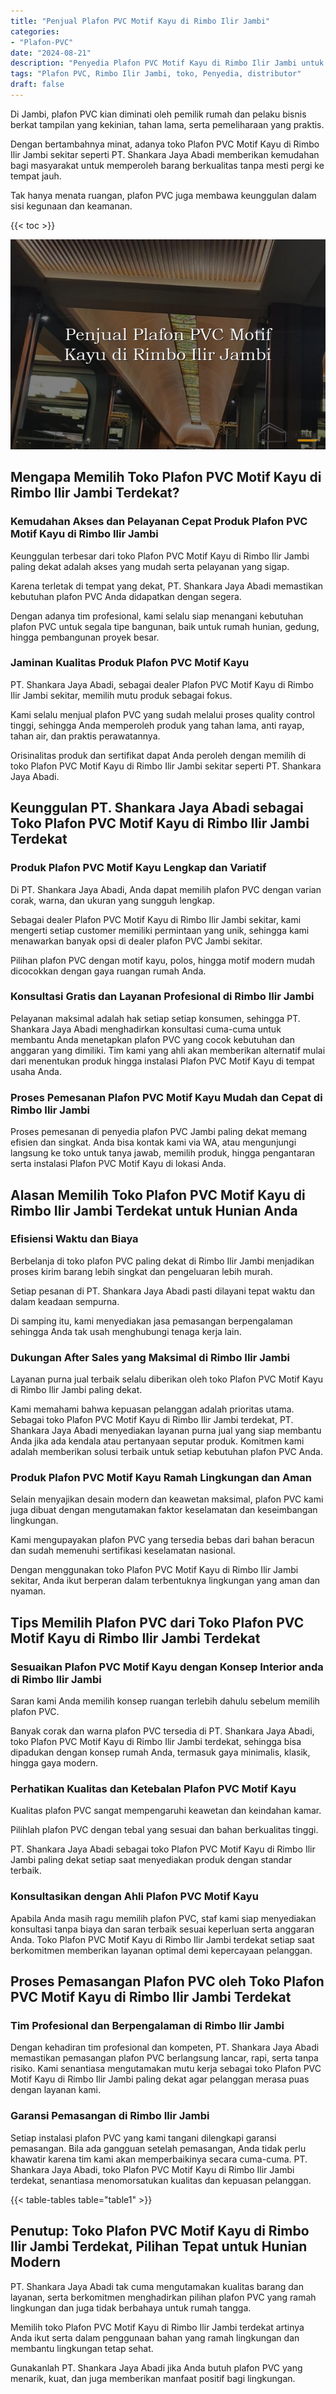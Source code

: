 ```yaml
---
title: "Penjual Plafon PVC Motif Kayu di Rimbo Ilir Jambi"
categories: 
- "Plafon-PVC"
date: "2024-08-21"
description: "Penyedia Plafon PVC Motif Kayu di Rimbo Ilir Jambi untuk rumah, kantor, serta toko. Material terbaik, variasi motif, variasi warna modern, dengan layanan penempatan ditangani oleh teknisi ahli serta kepastian resmi!|Jasa distribusi Plafon PVC Motif Kayu di Rimbo Ilir Jambi untuk keperluan hunian, kantor, atau ritel, beserta produk terbaik dan penempatan oleh teknisi profesional serta jaminan resmi.|Pilihan Plafon PVC Motif Kayu di Rimbo Ilir Jambi yang terbukti bagi tempat tinggal, kantor, dan ritel, dengan material berkualitas dan instalasi ditangani oleh tenaga ahli berpengalaman serta garansi resmi.|Penyediaan Plafon PVC Motif Kayu di Rimbo Ilir Jambi untuk rumah, perkantoran, dan toko, dengan produk terbaik dan penempatan ditangani oleh tenaga ahli ahli, disertai beserta garansi resmi.}"
tags: "Plafon PVC, Rimbo Ilir Jambi, toko, Penyedia, distributor"
draft: false
---
```


Di Jambi, plafon PVC kian diminati oleh pemilik rumah dan pelaku bisnis berkat tampilan yang kekinian, tahan lama, serta pemeliharaan yang praktis.

Dengan bertambahnya minat, adanya toko Plafon PVC Motif Kayu di Rimbo Ilir Jambi sekitar seperti PT. Shankara Jaya Abadi memberikan kemudahan bagi masyarakat untuk memperoleh barang berkualitas tanpa mesti pergi ke tempat jauh.

Tak hanya menata ruangan, plafon PVC juga membawa keunggulan dalam sisi kegunaan dan keamanan.

{{< toc >}}

![Penjual Plafon PVC Motif Kayu di Rimbo Ilir Jambi](/images/Plafon-PVC/Penjual-Plafon-PVC-Motif-Kayu-di-Rimbo-Ilir-Jambi.png)


## Mengapa Memilih Toko Plafon PVC Motif Kayu di Rimbo Ilir Jambi Terdekat?

### Kemudahan Akses dan Pelayanan Cepat Produk Plafon PVC Motif Kayu di Rimbo Ilir Jambi

Keunggulan terbesar dari toko Plafon PVC Motif Kayu di Rimbo Ilir Jambi paling dekat adalah akses yang mudah serta pelayanan yang sigap.

Karena terletak di tempat yang dekat, PT. Shankara Jaya Abadi memastikan kebutuhan plafon PVC Anda didapatkan dengan segera.

Dengan adanya tim profesional, kami selalu siap menangani kebutuhan plafon PVC untuk segala tipe bangunan, baik untuk rumah hunian, gedung, hingga pembangunan proyek besar.

### Jaminan Kualitas Produk Plafon PVC Motif Kayu

PT. Shankara Jaya Abadi, sebagai dealer Plafon PVC Motif Kayu di Rimbo Ilir Jambi sekitar, memilih mutu produk sebagai fokus.

Kami selalu menjual plafon PVC yang sudah melalui proses quality control tinggi, sehingga Anda memperoleh produk yang tahan lama, anti rayap, tahan air, dan praktis perawatannya.

Orisinalitas produk dan sertifikat dapat Anda peroleh dengan memilih di toko Plafon PVC Motif Kayu di Rimbo Ilir Jambi sekitar seperti PT. Shankara Jaya Abadi.

## Keunggulan PT. Shankara Jaya Abadi sebagai Toko Plafon PVC Motif Kayu di Rimbo Ilir Jambi Terdekat

### Produk Plafon PVC Motif Kayu Lengkap dan Variatif

Di PT. Shankara Jaya Abadi, Anda dapat memilih plafon PVC dengan varian corak, warna, dan ukuran yang sungguh lengkap.

Sebagai dealer Plafon PVC Motif Kayu di Rimbo Ilir Jambi sekitar, kami mengerti setiap customer memiliki permintaan yang unik, sehingga kami menawarkan banyak opsi di dealer plafon PVC Jambi sekitar.

Pilihan plafon PVC dengan motif kayu, polos, hingga motif modern mudah dicocokkan dengan gaya ruangan rumah Anda.

### Konsultasi Gratis dan Layanan Profesional di Rimbo Ilir Jambi

Pelayanan maksimal adalah hak setiap setiap konsumen, sehingga PT. Shankara Jaya Abadi menghadirkan konsultasi cuma-cuma untuk membantu Anda menetapkan plafon PVC yang cocok kebutuhan dan anggaran yang dimiliki. Tim kami yang ahli akan memberikan alternatif mulai dari menentukan produk hingga instalasi Plafon PVC Motif Kayu di tempat usaha Anda.

### Proses Pemesanan Plafon PVC Motif Kayu Mudah dan Cepat di Rimbo Ilir Jambi

Proses pemesanan di penyedia plafon PVC Jambi paling dekat memang efisien dan singkat. Anda bisa kontak kami via WA, atau mengunjungi langsung ke toko untuk tanya jawab, memilih produk, hingga pengantaran serta instalasi Plafon PVC Motif Kayu di lokasi Anda.

## Alasan Memilih Toko Plafon PVC Motif Kayu di Rimbo Ilir Jambi Terdekat untuk Hunian Anda

### Efisiensi Waktu dan Biaya

Berbelanja di toko plafon PVC paling dekat di Rimbo Ilir Jambi menjadikan proses kirim barang lebih singkat dan pengeluaran lebih murah.

Setiap pesanan di PT. Shankara Jaya Abadi pasti dilayani tepat waktu dan dalam keadaan sempurna.

Di samping itu, kami menyediakan jasa pemasangan berpengalaman sehingga Anda tak usah menghubungi tenaga kerja lain.

### Dukungan After Sales yang Maksimal di Rimbo Ilir Jambi

Layanan purna jual terbaik selalu diberikan oleh toko Plafon PVC Motif Kayu di Rimbo Ilir Jambi paling dekat.

Kami memahami bahwa kepuasan pelanggan adalah prioritas utama. Sebagai toko Plafon PVC Motif Kayu di Rimbo Ilir Jambi terdekat, PT. Shankara Jaya Abadi menyediakan layanan purna jual yang siap membantu Anda jika ada kendala atau pertanyaan seputar produk. Komitmen kami adalah memberikan solusi terbaik untuk setiap kebutuhan plafon PVC Anda.

### Produk Plafon PVC Motif Kayu Ramah Lingkungan dan Aman

Selain menyajikan desain modern dan keawetan maksimal, plafon PVC kami juga dibuat dengan mengutamakan faktor keselamatan dan keseimbangan lingkungan.

Kami mengupayakan plafon PVC yang tersedia bebas dari bahan beracun dan sudah memenuhi sertifikasi keselamatan nasional.

Dengan menggunakan toko Plafon PVC Motif Kayu di Rimbo Ilir Jambi sekitar, Anda ikut berperan dalam terbentuknya lingkungan yang aman dan nyaman.

## Tips Memilih Plafon PVC dari Toko Plafon PVC Motif Kayu di Rimbo Ilir Jambi Terdekat

### Sesuaikan Plafon PVC Motif Kayu dengan Konsep Interior anda di Rimbo Ilir Jambi

Saran kami Anda memilih konsep ruangan terlebih dahulu sebelum memilih plafon PVC.

Banyak corak dan warna plafon PVC tersedia di PT. Shankara Jaya Abadi, toko Plafon PVC Motif Kayu di Rimbo Ilir Jambi terdekat, sehingga bisa dipadukan dengan konsep rumah Anda, termasuk gaya minimalis, klasik, hingga gaya modern.

### Perhatikan Kualitas dan Ketebalan Plafon PVC Motif Kayu

Kualitas plafon PVC sangat mempengaruhi keawetan dan keindahan kamar.

Pilihlah plafon PVC dengan tebal yang sesuai dan bahan berkualitas tinggi.

PT. Shankara Jaya Abadi sebagai toko Plafon PVC Motif Kayu di Rimbo Ilir Jambi paling dekat setiap saat menyediakan produk dengan standar terbaik.

### Konsultasikan dengan Ahli Plafon PVC Motif Kayu

Apabila Anda masih ragu memilih plafon PVC, staf kami siap menyediakan konsultasi tanpa biaya dan saran terbaik sesuai keperluan serta anggaran Anda. Toko Plafon PVC Motif Kayu di Rimbo Ilir Jambi terdekat setiap saat berkomitmen memberikan layanan optimal demi kepercayaan pelanggan.

## Proses Pemasangan Plafon PVC oleh Toko Plafon PVC Motif Kayu di Rimbo Ilir Jambi Terdekat

### Tim Profesional dan Berpengalaman di Rimbo Ilir Jambi

Dengan kehadiran tim profesional dan kompeten, PT. Shankara Jaya Abadi memastikan pemasangan plafon PVC berlangsung lancar, rapi, serta tanpa risiko. Kami senantiasa mengutamakan mutu kerja sebagai toko Plafon PVC Motif Kayu di Rimbo Ilir Jambi paling dekat agar pelanggan merasa puas dengan layanan kami.

### Garansi Pemasangan di Rimbo Ilir Jambi

Setiap instalasi plafon PVC yang kami tangani dilengkapi garansi pemasangan. Bila ada gangguan setelah pemasangan, Anda tidak perlu khawatir karena tim kami akan memperbaikinya secara cuma-cuma. PT. Shankara Jaya Abadi, toko Plafon PVC Motif Kayu di Rimbo Ilir Jambi terdekat, senantiasa menomorsatukan kualitas dan kepuasan pelanggan.

{{< table-tables table="table1" >}}

## Penutup: Toko Plafon PVC Motif Kayu di Rimbo Ilir Jambi Terdekat, Pilihan Tepat untuk Hunian Modern

PT. Shankara Jaya Abadi tak cuma mengutamakan kualitas barang dan layanan, serta berkomitmen menghadirkan pilihan plafon PVC yang ramah lingkungan dan juga tidak berbahaya untuk rumah tangga.

Memilih toko Plafon PVC Motif Kayu di Rimbo Ilir Jambi terdekat artinya Anda ikut serta dalam penggunaan bahan yang ramah lingkungan dan membantu lingkungan tetap sehat.

Gunakanlah PT. Shankara Jaya Abadi jika Anda butuh plafon PVC yang menarik, kuat, dan juga memberikan manfaat positif bagi lingkungan.
